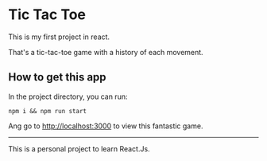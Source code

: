 # Tic Tac Toe

This is my first project in react.

That's a tic-tac-toe game with a history of each movement.

## How to get this app

In the project directory, you can run:

`npm i && npm run start`

Ang go to [http://localhost:3000](http://localhost:3000) to view this fantastic game.

---

This is a personal project to learn React.Js. 
